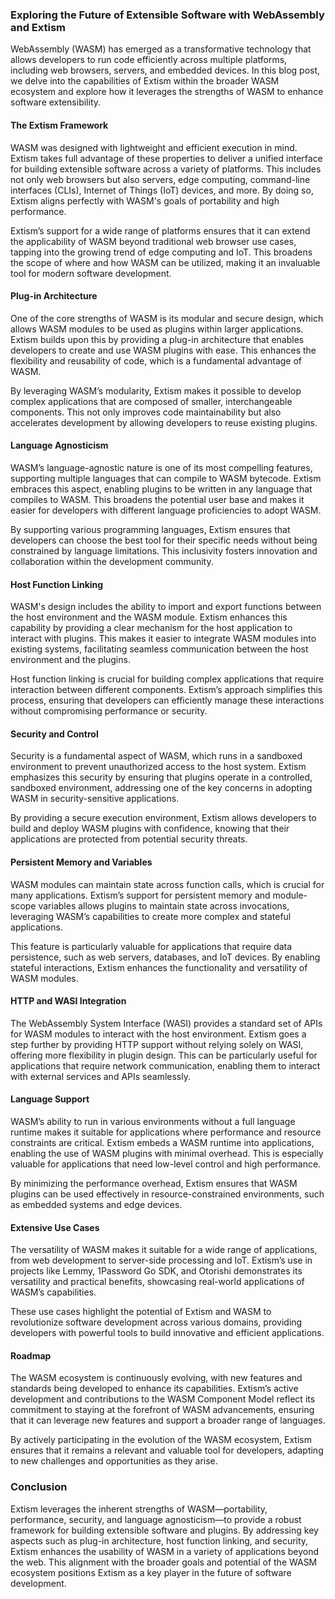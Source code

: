 ### Exploring the Future of Extensible Software with WebAssembly and Extism

WebAssembly (WASM) has emerged as a transformative technology that allows developers to run code efficiently across multiple platforms, including web browsers, servers, and embedded devices. In this blog post, we delve into the capabilities of Extism within the broader WASM ecosystem and explore how it leverages the strengths of WASM to enhance software extensibility.

#### The Extism Framework

WASM was designed with lightweight and efficient execution in mind. Extism takes full advantage of these properties to deliver a unified interface for building extensible software across a variety of platforms. This includes not only web browsers but also servers, edge computing, command-line interfaces (CLIs), Internet of Things (IoT) devices, and more. By doing so, Extism aligns perfectly with WASM's goals of portability and high performance.

Extism’s support for a wide range of platforms ensures that it can extend the applicability of WASM beyond traditional web browser use cases, tapping into the growing trend of edge computing and IoT. This broadens the scope of where and how WASM can be utilized, making it an invaluable tool for modern software development.

#### Plug-in Architecture

One of the core strengths of WASM is its modular and secure design, which allows WASM modules to be used as plugins within larger applications. Extism builds upon this by providing a plug-in architecture that enables developers to create and use WASM plugins with ease. This enhances the flexibility and reusability of code, which is a fundamental advantage of WASM.

By leveraging WASM’s modularity, Extism makes it possible to develop complex applications that are composed of smaller, interchangeable components. This not only improves code maintainability but also accelerates development by allowing developers to reuse existing plugins.

#### Language Agnosticism

WASM’s language-agnostic nature is one of its most compelling features, supporting multiple languages that can compile to WASM bytecode. Extism embraces this aspect, enabling plugins to be written in any language that compiles to WASM. This broadens the potential user base and makes it easier for developers with different language proficiencies to adopt WASM.

By supporting various programming languages, Extism ensures that developers can choose the best tool for their specific needs without being constrained by language limitations. This inclusivity fosters innovation and collaboration within the development community.

#### Host Function Linking

WASM's design includes the ability to import and export functions between the host environment and the WASM module. Extism enhances this capability by providing a clear mechanism for the host application to interact with plugins. This makes it easier to integrate WASM modules into existing systems, facilitating seamless communication between the host environment and the plugins.

Host function linking is crucial for building complex applications that require interaction between different components. Extism’s approach simplifies this process, ensuring that developers can efficiently manage these interactions without compromising performance or security.

#### Security and Control

Security is a fundamental aspect of WASM, which runs in a sandboxed environment to prevent unauthorized access to the host system. Extism emphasizes this security by ensuring that plugins operate in a controlled, sandboxed environment, addressing one of the key concerns in adopting WASM in security-sensitive applications.

By providing a secure execution environment, Extism allows developers to build and deploy WASM plugins with confidence, knowing that their applications are protected from potential security threats.

#### Persistent Memory and Variables

WASM modules can maintain state across function calls, which is crucial for many applications. Extism’s support for persistent memory and module-scope variables allows plugins to maintain state across invocations, leveraging WASM’s capabilities to create more complex and stateful applications.

This feature is particularly valuable for applications that require data persistence, such as web servers, databases, and IoT devices. By enabling stateful interactions, Extism enhances the functionality and versatility of WASM modules.

#### HTTP and WASI Integration

The WebAssembly System Interface (WASI) provides a standard set of APIs for WASM modules to interact with the host environment. Extism goes a step further by providing HTTP support without relying solely on WASI, offering more flexibility in plugin design. This can be particularly useful for applications that require network communication, enabling them to interact with external services and APIs seamlessly.

#### Language Support

WASM’s ability to run in various environments without a full language runtime makes it suitable for applications where performance and resource constraints are critical. Extism embeds a WASM runtime into applications, enabling the use of WASM plugins with minimal overhead. This is especially valuable for applications that need low-level control and high performance.

By minimizing the performance overhead, Extism ensures that WASM plugins can be used effectively in resource-constrained environments, such as embedded systems and edge devices.

#### Extensive Use Cases

The versatility of WASM makes it suitable for a wide range of applications, from web development to server-side processing and IoT. Extism’s use in projects like Lemmy, 1Password Go SDK, and Otorishi demonstrates its versatility and practical benefits, showcasing real-world applications of WASM’s capabilities.

These use cases highlight the potential of Extism and WASM to revolutionize software development across various domains, providing developers with powerful tools to build innovative and efficient applications.

#### Roadmap

The WASM ecosystem is continuously evolving, with new features and standards being developed to enhance its capabilities. Extism’s active development and contributions to the WASM Component Model reflect its commitment to staying at the forefront of WASM advancements, ensuring that it can leverage new features and support a broader range of languages.

By actively participating in the evolution of the WASM ecosystem, Extism ensures that it remains a relevant and valuable tool for developers, adapting to new challenges and opportunities as they arise.

### Conclusion

Extism leverages the inherent strengths of WASM—portability, performance, security, and language agnosticism—to provide a robust framework for building extensible software and plugins. By addressing key aspects such as plug-in architecture, host function linking, and security, Extism enhances the usability of WASM in a variety of applications beyond the web. This alignment with the broader goals and potential of the WASM ecosystem positions Extism as a key player in the future of software development.